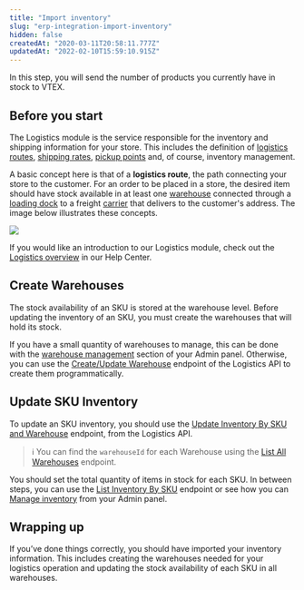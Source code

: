 ```yaml
---
title: "Import inventory"
slug: "erp-integration-import-inventory"
hidden: false
createdAt: "2020-03-11T20:58:11.777Z"
updatedAt: "2022-02-10T15:59:10.915Z"
---
```


In this step, you will send the number of products you currently have in stock to VTEX.

## Before you start

The Logistics module is the service responsible for the inventory and shipping information for your store. This includes the definition of [logistics routes](https://help.vtex.com/tracks/logistics-101--13TFDwDttPl9ki9OXQhyjx/1xo0jmMDcnAUU5ZOavdQ7M), [shipping rates](https://help.vtex.com/tracks/logistics-101--13TFDwDttPl9ki9OXQhyjx/2Pj1gKR80QIuUhc0orMraD), [pickup points](https://help.vtex.com/en/tutorial/pickup-points--2fljn6wLjn8M4lJHA6HP3R#) and, of course, inventory management.

A basic concept here is that of a **logistics route**, the path connecting your store to the customer. For an order to be placed in a store, the desired item should have stock available in at least one [warehouse](https://help.vtex.com/en/tutorial/warehouse--6oIxvsVDTtGpO7y6zwhGpb) connected through a [loading dock](https://help.vtex.com/en/tutorial/loading-dock--5DY8xHEjOLYDVL41Urd5qj) to a freight [carrier](https://help.vtex.com/en/tutorial/carries-on-vtex--7u9duMD5UQa2QQwukAWMcE) that delivers to the customer's address. The image below illustrates these concepts.

![](https://cdn.jsdelivr.net/gh/vtexdocs/dev-portal-content@main/docs/guides/Integration%20Guides/erp-integration-guide/erp-integration-import-inventory-0_17.png)

If you would like an introduction to our Logistics module, check out the [Logistics overview](https://help.vtex.com/en/tutorial/logistics--53udnvI5eBy8DKo8FOjMoP) in our Help Center.

## Create Warehouses

The stock availability of an SKU is stored at the warehouse level. Before updating the inventory of an SKU, you must create the warehouses that will hold its stock.

If you have a small quantity of warehouses to manage, this can be done with the [warehouse management](https://help.vtex.com/pt/tutorial/gerenciar-estoque--tutorials_137#) section of your Admin panel. Otherwise, you can use the [Create/Update Warehouse](https://developers.vtex.com/vtex-rest-api/reference/createupdatewarehouse) endpoint of the Logistics API to create them programmatically.

## Update SKU Inventory

To update an SKU inventory, you should use the [Update Inventory By SKU and Warehouse](https://developers.vtex.com/vtex-rest-api/reference/updateinventorybyskuandwarehouse) endpoint, from the Logistics API.

> ℹ️ You can find the `warehouseId` for each Warehouse using the [List All Warehouses](https://developers.vtex.com/vtex-rest-api/reference/allwarehouses) endpoint.

You should set the total quantity of items in stock for each SKU. In between steps, you can use the [List Inventory By SKU](https://developers.vtex.com/vtex-rest-api/reference/inventorybysku) endpoint or see how you can [Manage inventory](https://help.vtex.com/pt/tutorial/gerenciar-itens-em-estoque--tutorials_139) from your Admin panel.

## Wrapping up

If you’ve done things correctly, you should have imported your inventory information. This includes creating the warehouses needed for your logistics operation and updating the stock availability of each SKU in all warehouses.
